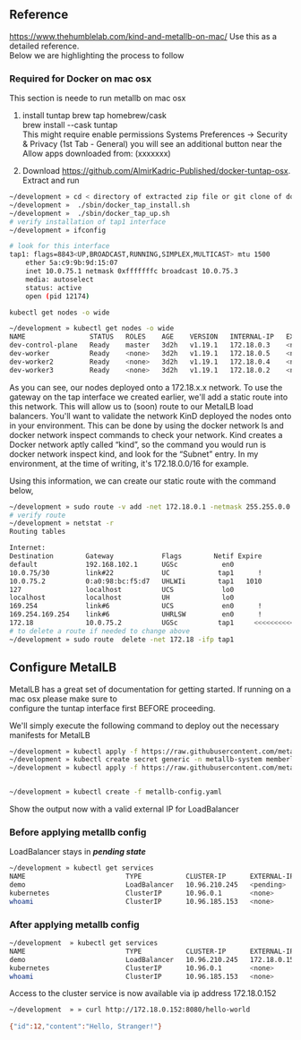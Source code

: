 

## Reference

https://www.thehumblelab.com/kind-and-metallb-on-mac/  Use this as a detailed reference.   
Below we are highlighting the process to follow

### Required for Docker on mac osx
This section is neede to run metallb on mac osx

1) install tuntap
   brew tap homebrew/cask   
   brew install --cask tuntap   
    This might require enable permissions Systems Preferences -> Security & Privacy (1st Tab - General) you will see an additional button near the Allow apps downloaded from: (xxxxxxx)
   
2) Download https://github.com/AlmirKadric-Published/docker-tuntap-osx. Extract and run   

   
```bash
~/development » cd < directory of extracted zip file or git clone of docker-tuntap-osx >
~/development »  ./sbin/docker_tap_install.sh
~/development »  ./sbin/docker_tap_up.sh
# verify installation of tap1 interface
~/development » ifconfig

# look for this interface
tap1: flags=8843<UP,BROADCAST,RUNNING,SIMPLEX,MULTICAST> mtu 1500
	ether 5a:c9:9b:9d:15:07
	inet 10.0.75.1 netmask 0xfffffffc broadcast 10.0.75.3
	media: autoselect
	status: active
	open (pid 12174)
```

```bash
kubectl get nodes -o wide

~/development » kubectl get nodes -o wide                                                                  1 ↵ 
NAME                STATUS   ROLES    AGE    VERSION   INTERNAL-IP   EXTERNAL-IP   OS-IMAGE                                     KERNEL-VERSION      CONTAINER-RUNTIME
dev-control-plane   Ready    master   3d2h   v1.19.1   172.18.0.3    <none>        Ubuntu Groovy Gorilla (development branch)   4.19.121-linuxkit   containerd://1.4.0
dev-worker          Ready    <none>   3d2h   v1.19.1   172.18.0.5    <none>        Ubuntu Groovy Gorilla (development branch)   4.19.121-linuxkit   containerd://1.4.0
dev-worker2         Ready    <none>   3d2h   v1.19.1   172.18.0.4    <none>        Ubuntu Groovy Gorilla (development branch)   4.19.121-linuxkit   containerd://1.4.0
dev-worker3         Ready    <none>   3d2h   v1.19.1   172.18.0.2    <none>        Ubuntu Groovy Gorilla (development branch)   4.19.121-linuxkit   containerd://1.4.0

```

As you can see, our nodes deployed onto a 172.18.x.x network. To use the gateway on the tap interface we created earlier, we'll add a static route into this network. This will allow us to (soon) route to our MetalLB load balancers. You'll want to validate the network KinD deployed the nodes onto in your environment. This can be done by using the docker network ls and docker network inspect commands to check your network. Kind creates a Docker network aptly called “kind”, so the command you would run is docker network inspect kind, and look for the “Subnet” entry. In my environment, at the time of writing, it's 172.18.0.0/16 for example.

Using this information, we can create our static route with the command below,

```bash
~/development » sudo route -v add -net 172.18.0.1 -netmask 255.255.0.0 10.0.75.2
# verify route
~/development » netstat -r
Routing tables

Internet:
Destination        Gateway            Flags        Netif Expire
default            192.168.102.1      UGSc           en0
10.0.75/30         link#22            UC            tap1      !
10.0.75.2          0:a0:98:bc:f5:d7   UHLWIi        tap1   1010
127                localhost          UCS            lo0
localhost          localhost          UH             lo0
169.254            link#6             UCS            en0      !
169.254.169.254    link#6             UHRLSW         en0      !
172.18             10.0.75.2          UGSc          tap1     <<<<<<<<<<<<<<<<<<<<<
# to delete a route if needed to change above
~/development » sudo route  delete -net 172.18 -ifp tap1
```
## Configure MetalLB

MetalLB has a great set of documentation for getting started. If running on a mac osx please make sure to    
configure the tuntap interface first BEFORE proceeding.

We'll simply execute the following command to deploy out the necessary manifests for MetalLB

```bash
~/development » kubectl apply -f https://raw.githubusercontent.com/metallb/metallb/v0.9.3/manifests/namespace.yaml
~/development » kubectl create secret generic -n metallb-system memberlist --from-literal=secretkey="$(openssl rand -base64 128)"
~/development » kubectl apply -f https://raw.githubusercontent.com/metallb/metallb/v0.9.3/manifests/metallb.yaml


~/development » kubectl create -f metallb-config.yaml
```

Show the output now with a valid external IP for LoadBalancer
### Before applying metallb config
LoadBalancer stays in ***pending state***
```bash
~/development » kubectl get services                                                                           
NAME                         TYPE           CLUSTER-IP      EXTERNAL-IP    PORT(S)                       AGE
demo                         LoadBalancer   10.96.210.245   <pending>      8080:30327/TCP                70m
kubernetes                   ClusterIP      10.96.0.1       <none>         443/TCP                       5h24m
whoami                       ClusterIP      10.96.185.153   <none>         80/TCP                        4h51m
```
### After applying metallb config
```bash
~/development  » kubectl get services                                                                                                                                                                                     chesterpressler@SVUSLP00196
NAME                         TYPE           CLUSTER-IP      EXTERNAL-IP    PORT(S)                       AGE
demo                         LoadBalancer   10.96.210.245   172.18.0.152   8080:30327/TCP                70m
kubernetes                   ClusterIP      10.96.0.1       <none>         443/TCP                       5h24m
whoami                       ClusterIP      10.96.185.153   <none>         80/TCP                        4h51m
```

Access to the cluster service is now available via ip address 172.18.0.152
```bash
~/development  » » curl http://172.18.0.152:8080/hello-world         
                                                                         
{"id":12,"content":"Hello, Stranger!"}
```


